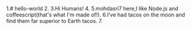 1.# hello-world
2.
3.Hi Humans! 
4.
5.mohdasri7 here,I like Node.js and coffeescript(that's what I'm made of!).
6.I've had tacos on the moon and find them far superior to Earth tacos.
7.
